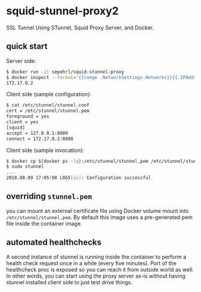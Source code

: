 # squid-stunnel-proxy2

SSL Tunnel Using STunnel, Squid Proxy Server, and Docker.

## quick start

Server side:

```bash
$ docker run -it sepehrl/squid-stunnel-proxy
$ docker inspect --format='{{range .NetworkSettings.Networks}}{{.IPAddress}}{{end}}' $(docker ps -lq)
172.17.0.2
```

Client side (sample configuration):

```bash
$ cat /etc/stunnel/stunnel.conf
cert = /etc/stunnel/stunnel.pem
foreground = yes
client = yes
[squid]
accept = 127.0.0.1:8080
connect = 172.17.0.2:8888
```

Client side (sample invocation):

```bash
$ docker cp $(docker ps -lq):/etc/stunnel/stunnel.pem /etc/stunnel/stunnel.pem
$ sudo stunnel
...
2018.08.09 17:05:08 LOG5[ui]: Configuration successful
```

## overriding `stunnel.pem`

you can mount an external certificate file using Docker volume mount into
`/etc/stunnel/stunnel.pem`. By default this image uses a pre-generated pem file
inside the container image.

## automated healthchecks

A second instance of stunnel is running inside the container to perform a health
check request once in a while (every five minutes). Port of the healthcheck proc
is exposed so you can reach it from outside world as well. In other words, you
can start using the proxy server as-is without having stunnel installed client
side to just test drive things.
